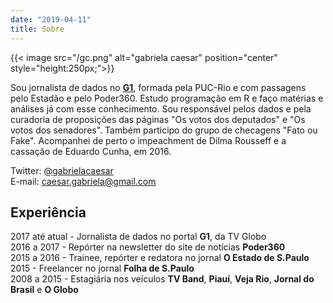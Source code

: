 ```yaml
---
date: "2019-04-11"
title: Sobre
---
```

{{< image src="/gc.png" alt="gabriela caesar" position="center" style="height:250px;">}}

Sou jornalista de dados no [**G1**](https://g1.globo.com), formada pela PUC-Rio e com passagens pelo Estadão e pelo Poder360. Estudo programação em R e faço matérias e análises já com esse conhecimento. Sou responsável pelos dados e pela curadoria de proposições das páginas "Os votos dos deputados" e "Os votos dos senadores". Também participo do grupo de checagens "Fato ou Fake". Acompanhei de perto o impeachment de Dilma Rousseff e a cassação de Eduardo Cunha, em 2016.

Twitter: [@gabrielacaesar](https://twitter.com/gabrielacaesar)    
E-mail: caesar.gabriela@gmail.com

## Experiência     
2017 até atual - Jornalista de dados no portal **G1**, da TV Globo     
2016 a 2017 - Repórter na newsletter do site de notícias **Poder360**     
2015 a 2016 - Trainee, repórter e redatora no jornal **O Estado de S.Paulo**     
2015 - Freelancer no jornal **Folha de S.Paulo**     
2008 a 2015 - Estagiária nos veículos **TV Band**, **Piauí**, **Veja Rio**, **Jornal do Brasil** e **O Globo**      

